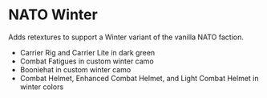 # NATO Winter
Adds retextures to support a Winter variant of the vanilla NATO faction.

- Carrier Rig and Carrier Lite in dark green
- Combat Fatigues in custom winter camo
- Booniehat in custom winter camo
- Combat Helmet, Enhanced Combat Helmet, and Light Combat Helmet in winter colors
	
	
	